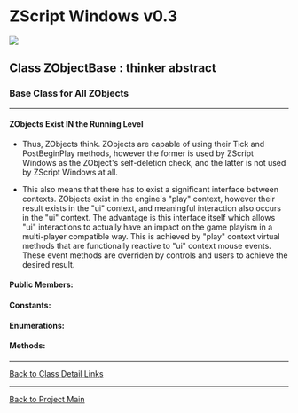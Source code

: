 # ZScript Windows v0.3

![](https://github.com/Saican/ZSWin/blob/master/README/ZSWin_Logo.png)

## Class ZObjectBase : thinker abstract
### Base Class for All ZObjects

------------

#### ZObjects Exist IN the Running Level
 - Thus, ZObjects think.  ZObjects are capable of using their Tick and PostBeginPlay methods, however the former is used by ZScript Windows as the ZObject's self-deletion check, and the latter is not used by ZScript Windows at all.
 
 - This also means that there has to exist a significant interface between contexts.  ZObjects exist in the engine's "play" context, however their result exists in the "ui" context, and meaningful interaction also occurs in the "ui" context.  The advantage is this interface itself which allows "ui" interactions to actually have an impact on the game playism in a multi-player compatible way.  This is achieved by "play" context virtual methods that are functionally reactive to "ui" context mouse events.  These event methods are overriden by controls and users to achieve the desired result.

#### Public Members:


#### Constants:


#### Enumerations:


#### Methods:


------------


[Back to Class Detail Links](https://github.com/Saican/ZSWin/blob/master/README/03%20-%20Classes.md)

------------


[Back to Project Main](https://github.com/Saican/ZSWin "Back to Project Main")
